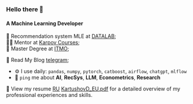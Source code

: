 ### Hello there 👋

#### A Machine Learning Developer

🤖 Recommendation system MLE at [DATALAB](https://datalab.automacon.ru/);<br>
👨‍💻 Mentor at [Karpov Courses](https://karpov.courses/);<br>
📜 Master Degree at [ITMO](https://ai.itmo.ru/);<br>

📰 Read My Blog [telegram](https://t.me/persecond300k);<br>

- ⚙️ I use daily: `pandas`, `numpy`, `pytorch`, `catboost`, `airflow`, `chatgpt`, `mlflow`
- 💬 `ping` me about **AI**, **RecSys**, **LLM**, **Econometrics**, **Research**

📄 View my resume [RU](KartushovD_RU.pdf) [KartushovD_EU.pdf](EN) for a detailed overview of my professional experiences and skills.
